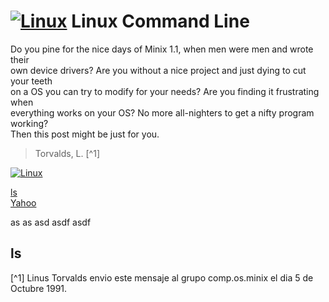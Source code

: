 # [![Linux](https://img.shields.io/badge/Linux-FCC624?logo=linux&logoColor=black)](#) Linux Command Line

Do you pine for the nice days of Minix 1.1, when men were men and wrote their  
own device drivers? Are you without a nice project and just dying to cut your teeth  
on a OS you can try to modify for your needs? Are you finding it frustrating when  
everything works on your OS? No more all-nighters to get a nifty program working?  
Then this post might be just for you.  
> Torvalds, L. [^1]



[![Linux](https://img.shields.io/badge/Linux-FCC624?logo=linux&logoColor=black)](#)  


[ls](#ls)  
[Yahoo](https://www.yahoo.com)




as
as
asd
asdf
asdf

## ls

[^1] Linus Torvalds envio este mensaje al grupo comp.os.minix el dia 5 de Octubre 1991.  

